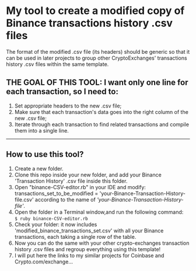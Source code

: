 # My tool to create a modified copy of Binance transactions history .csv files

The format of the modified .csv file (its headers) should be generic so that it can be used in later projects to group other CryptoExchanges' transactions history .csv files within the same template.

## THE GOAL OF THIS TOOL: I want only one line for each transaction, so I need to:

1. Set appropriate headers to the new .csv file;
2. Make sure that each transaction's data goes into the right column of the new .csv file;
3. Iterate through each transaction to find related transactions and compile them into a single line.

---

## How to use this tool?

1. Create a new folder.
2. Clone this repo inside your new folder, and add your Binance 'Transaction History' .csv file inside this folder.
3. Open "binance-CSV-editor.rb" in your IDE and modify: transactions_set_to_be_modified = 'your-Binance-Transaction-History-file.csv' according to the name of <em>'your-Binance-Transaction-History-file'</em>.
4. Open the folder in a Terminal window,and run the following command:<br><code>$ ruby binance-CSV-editor.rb</code>
5. Check your folder: it now includes 'modified_binance_transactions_set.csv' with all your Binance transactions, each taking a single row of the table.
6. Now you can do the same with your other crypto-exchanges transaction history .csv files and regroup everything using this template!
7. I will put here the links to my similar projects for Coinbase and Crypto.com/exchange...
</ol>
